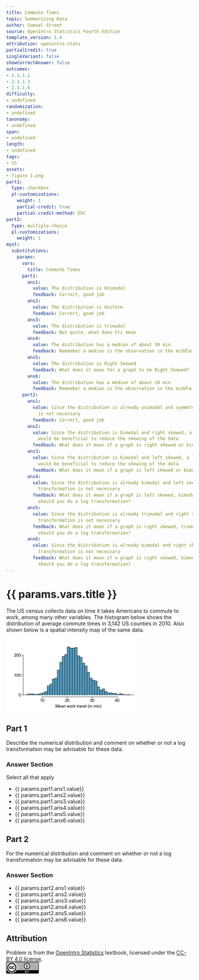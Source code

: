 ```yaml
---
title: Commute Times
topic: Summarizing Data
author: Samuel Street
source: OpenIntro Statistics Fourth Edition
template_version: 1.4
attribution: openintro-stats
partialCredit: true
singleVariant: false
showCorrectAnswer: false
outcomes:
- 2.1.1.1
- 2.1.1.3
- 2.1.1.6
difficulty:
- undefined
randomization:
- undefined
taxonomy:
- undefined
span:
- undefined
length:
- undefined
tags:
- SS
assets:
- figure 1.png
part1:
  type: checkbox
  pl-customizations:
    weight: 1
    partial-credit: true
    partial-credit-method: EDC
part2:
  type: multiple-choice
  pl-customizations:
    weight: 1
myst:
  substitutions:
    params:
      vars:
        title: Commute Times
      part1:
        ans1:
          value: The distribution is Unimodal
          feedback: Correct, good job
        ans2:
          value: The distribution is Uniform
          feedback: Correct, good job
        ans3:
          value: The distribution is trimodal
          feedback: Not quite, what does tri mean
        ans4:
          value: The distribution has a median of about 30 min
          feedback: Remember a median is the observation in the middle
        ans5:
          value: The distribution is Right Skewed
          feedback: What does it mean for a graph to be Right Skewed?
        ans6:
          value: The distribution has a median of about 18 min
          feedback: Remember a median is the observation in the middle
      part2:
        ans1:
          value: Since the distribution is already unimodal and symmetric, a log transformation
            is not necessary
          feedback: Correct, good job
        ans2:
          value: Since the distribution is bimodal and right skewed, a log transformation
            would be beneficial to reduce the skewing of the data
          feedback: What does it mean if a graph is right skewed or bimodal?
        ans3:
          value: Since the distribution is bimodal and left skewed, a log transformation
            would be beneficial to reduce the skewing of the data
          feedback: What does it mean if a graph is left skewed or bimodal?
        ans4:
          value: Since the distribution is already bimodal and left skewed, a log
            transformation is not necessary
          feedback: What does it mean if a graph is left skewed, bimodal, and when
            should you do a log transformation?
        ans5:
          value: Since the distribution is already trimodal and right skewed, a log
            transformation is not necessary
          feedback: What does it mean if a graph is right skewed, trimodal, and when
            should you do a log transformation?
        ans6:
          value: Since the distribution is already bimodal and right skewed, a log
            transformation is not necessary
          feedback: What does it mean if a graph is right skewed, bimodal, and when
            should you do a log transformation?
---
```

# {{ params.vars.title }}
The US census collects data on time it takes Americans to commute to work, among many other variables.
The histogram below shows the distribution of average commute times in 3,142 US counties in 2010.
Also shown below is a spatial intensity map of the same data.

<img src= "figure 1.png" width="350">

## Part 1

Describe the numerical distribution and comment on whether or not a log transformation may be advisable for these data.

### Answer Section

Select all that apply

- {{ params.part1.ans1.value}}
- {{ params.part1.ans2.value}}
- {{ params.part1.ans3.value}}
- {{ params.part1.ans4.value}}
- {{ params.part1.ans5.value}}
- {{ params.part1.ans6.value}}

## Part 2

For the numerical distribution and comment on whether or not a log transformation may be advisable for these data.

### Answer Section

- {{ params.part2.ans1.value}}
- {{ params.part2.ans2.value}}
- {{ params.part2.ans3.value}}
- {{ params.part2.ans4.value}}
- {{ params.part2.ans5.value}}
- {{ params.part2.ans6.value}}

## Attribution

Problem is from the [OpenIntro Statistics](https://openintro.org/book/os/) textbook, licensed under the [CC-BY 4.0 license](https://creativecommons.org/licenses/by/4.0/).<br>![Image representing the Creative Commons 4.0 BY license.](https://raw.githubusercontent.com/firasm/bits/master/by.png)